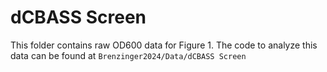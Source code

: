 # dCBASS Screen
This folder contains raw OD600 data for Figure 1. The code to analyze this data can be found at `Brenzinger2024/Data/dCBASS Screen`